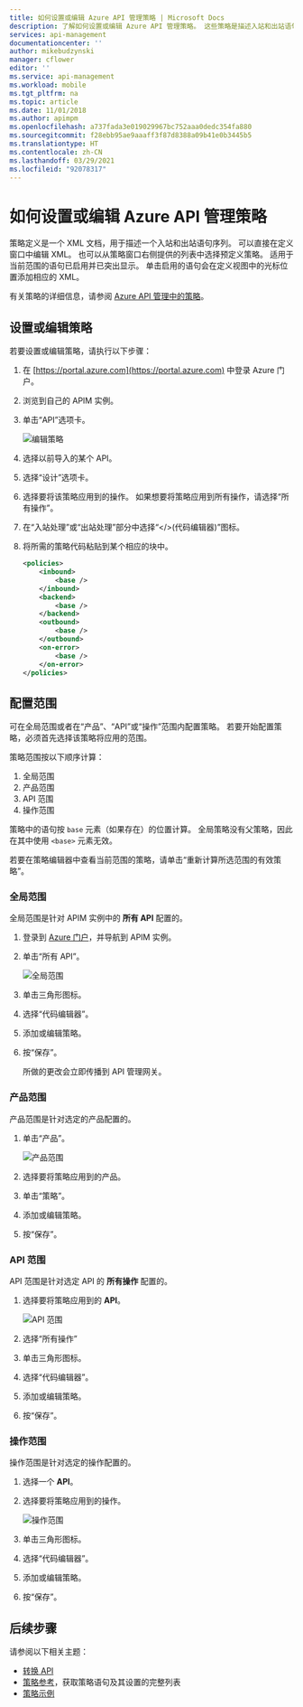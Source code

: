 ```yaml
---
title: 如何设置或编辑 Azure API 管理策略 | Microsoft Docs
description: 了解如何设置或编辑 Azure API 管理策略。 这些策略是描述入站和出站语句序列的 XML 文档。
services: api-management
documentationcenter: ''
author: mikebudzynski
manager: cflower
editor: ''
ms.service: api-management
ms.workload: mobile
ms.tgt_pltfrm: na
ms.topic: article
ms.date: 11/01/2018
ms.author: apimpm
ms.openlocfilehash: a737fada3e019029967bc752aaa0dedc354fa880
ms.sourcegitcommit: f28ebb95ae9aaaff3f87d8388a09b41e0b3445b5
ms.translationtype: HT
ms.contentlocale: zh-CN
ms.lasthandoff: 03/29/2021
ms.locfileid: "92078317"
---
```

# <a name="how-to-set-or-edit-azure-api-management-policies"></a>如何设置或编辑 Azure API 管理策略

策略定义是一个 XML 文档，用于描述一个入站和出站语句序列。 可以直接在定义窗口中编辑 XML。 也可以从策略窗口右侧提供的列表中选择预定义策略。 适用于当前范围的语句已启用并已突出显示。 单击启用的语句会在定义视图中的光标位置添加相应的 XML。 

有关策略的详细信息，请参阅 [Azure API 管理中的策略](api-management-howto-policies.md)。

## <a name="set-or-edit-a-policy"></a>设置或编辑策略

若要设置或编辑策略，请执行以下步骤：

1. 在 [https://portal.azure.com](https://portal.azure.com) 中登录 Azure 门户。
2. 浏览到自己的 APIM 实例。
3. 单击“API”选项卡。

    ![编辑策略](./media/set-edit-policies/code-editor.png)

4. 选择以前导入的某个 API。
5. 选择“设计”选项卡。
6. 选择要将该策略应用到的操作。 如果想要将策略应用到所有操作，请选择“所有操作”。
7. 在“入站处理”或“出站处理”部分中选择“</>(代码编辑器)”图标。
8. 将所需的策略代码粘贴到某个相应的块中。

    ```xml
    <policies>
        <inbound>
            <base />
        </inbound>
        <backend>
            <base />
        </backend>
        <outbound>
            <base />
        </outbound>
        <on-error>
            <base />
        </on-error>
    </policies>
    ```
 
## <a name="configure-scope"></a>配置范围

可在全局范围或者在“产品”、“API”或“操作”范围内配置策略。 若要开始配置策略，必须首先选择该策略将应用的范围。

策略范围按以下顺序计算：

1. 全局范围
2. 产品范围
3. API 范围
4. 操作范围

策略中的语句按 `base` 元素（如果存在）的位置计算。 全局策略没有父策略，因此在其中使用 `<base>` 元素无效。

若要在策略编辑器中查看当前范围的策略，请单击“重新计算所选范围的有效策略”。

### <a name="global-scope"></a>全局范围

全局范围是针对 APIM 实例中的 **所有 API** 配置的。

1. 登录到 [Azure 门户](https://portal.azure.com/)，并导航到 APIM 实例。
2. 单击“所有 API”。

    ![全局范围](./media/api-management-howto-policies/global-scope.png)

3. 单击三角形图标。
4. 选择“代码编辑器”。
5. 添加或编辑策略。
6. 按“保存”。 

    所做的更改会立即传播到 API 管理网关。

### <a name="product-scope"></a>产品范围

产品范围是针对选定的产品配置的。

1. 单击“产品”。

    ![产品范围](./media/api-management-howto-policies/product-scope.png)

2. 选择要将策略应用到的产品。
3. 单击“策略”。
4. 添加或编辑策略。
5. 按“保存”。 

### <a name="api-scope"></a>API 范围

API 范围是针对选定 API 的 **所有操作** 配置的。

1. 选择要将策略应用到的 **API**。

    ![API 范围](./media/api-management-howto-policies/api-scope.png)

2. 选择“所有操作”
3. 单击三角形图标。
4. 选择“代码编辑器”。
5. 添加或编辑策略。
6. 按“保存”。 

### <a name="operation-scope"></a>操作范围 

操作范围是针对选定的操作配置的。

1. 选择一个 **API**。
2. 选择要将策略应用到的操作。

    ![操作范围](./media/api-management-howto-policies/operation-scope.png)

3. 单击三角形图标。
4. 选择“代码编辑器”。
5. 添加或编辑策略。
6. 按“保存”。 

## <a name="next-steps"></a>后续步骤

请参阅以下相关主题：

+ [转换 API](transform-api.md)
+ [策略参考](./api-management-policies.md)，获取策略语句及其设置的完整列表
+ [策略示例](./policy-reference.md)